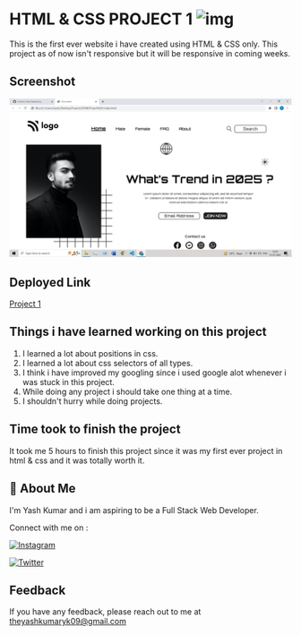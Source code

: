 
# HTML & CSS PROJECT 1 ![img](https://img.shields.io/badge/PROJECT%201-HTML%20%26%20CSS-orange)

This is the first ever website i have created using HTML & CSS only.
This project as of now isn't responsive but it will be responsive in coming weeks.


## Screenshot

![Project 1 Screenshot](https://github.com/theyashyk09/HTML-CSS-Project-1/blob/main/Project%201.png)


## Deployed Link

[Project 1](https://projectonee.netlify.app/)


## Things i have learned working on this project

1. I learned a lot about positions in css.
2. I learned a lot about css selectors of all types.
3. I think i have improved my googling since i used google alot whenever i was stuck in this project.
4. While doing any project i should take one thing at a time.
5. I shouldn't hurry while doing projects.
## Time took to finish the project

It took me 5 hours to finish this project since it was my first ever project in html & css and it was totally worth it.
## 🚀 About Me
I'm Yash Kumar and i am aspiring to be a Full Stack Web Developer.

Connect with me on :

[![Instagram](https://img.shields.io/badge/Instagram-%23E4405F.svg?style=for-the-badge&logo=Instagram&logoColor=white)](https://www.instagram.com/theyash_yk09/)

[![Twitter](https://img.shields.io/badge/Twitter-%231DA1F2.svg?style=for-the-badge&logo=Twitter&logoColor=white)](https://www.twitter.com/theyash_yk09/)

## Feedback

If you have any feedback, please reach out to me at theyashkumaryk09@gmail.com

